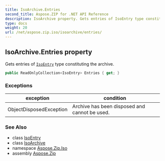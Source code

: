 ```yaml
---
title: IsoArchive.Entries
second_title: Aspose.ZIP for .NET API Reference
description: IsoArchive property. Gets entries of IsoEntry type constituting the archive
type: docs
weight: 20
url: /net/aspose.zip.iso/isoarchive/entries/
---
```

## IsoArchive.Entries property

Gets entries of [`IsoEntry`](../../isoentry/) type constituting the archive.

```csharp
public ReadOnlyCollection<IsoEntry> Entries { get; }
```

### Exceptions

| exception | condition |
| --- | --- |
| ObjectDisposedException | Archive has been disposed and cannot be used. |

### See Also

* class [IsoEntry](../../isoentry/)
* class [IsoArchive](../)
* namespace [Aspose.Zip.Iso](../../isoarchive/)
* assembly [Aspose.Zip](../../../)


